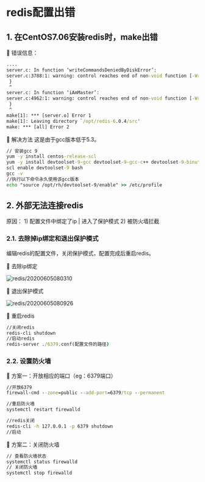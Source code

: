 # redis配置出错

## 1. 在CentOS7.06安装redis时，make出错

🔹 错误信息：

```cmd
....
server.c: In function ‘writeCommandsDeniedByDiskError’:
server.c:3788:1: warning: control reaches end of non-void function [-Wreturn-type]
 }
 ^
server.c: In function ‘iAmMaster’:
server.c:4962:1: warning: control reaches end of non-void function [-Wreturn-type]
 }
 ^
make[1]: *** [server.o] Error 1
make[1]: Leaving directory `/opt/redis-6.0.4/src'
make: *** [all] Error 2

```
🔹 解决方法
这是由于gcc版本低于5.3。

```cmd
// 安装gcc 9
yum -y install centos-release-scl
yum -y install devtoolset-9-gcc devtoolset-9-gcc-c++ devtoolset-9-binutils
scl enable devtoolset-9 bash
gcc -v
//执行以下命令永久使用该gcc版本
echo "source /opt/rh/devtoolset-9/enable" >> /etc/profile
```

## 2. 外部无法连接redis

原因：
    1) 配置文件中绑定了ip | 进入了保护模式
    2) 被防火墙拦截

### 2.1. 去除掉ip绑定和退出保护模式

编辑redis的配置文件，关闭保护模式，配置完成后重启redis。

🔹 去除ip绑定

![redis/20200605080310](https://jianxi-md-pics.oss-cn-beijing.aliyuncs.com/note-md-imgs/redis/20200605080310.png?x-oss-process=image/resize,p_100/sharpen,50)

🔹 退出保护模式

![redis/20200605080926](https://jianxi-md-pics.oss-cn-beijing.aliyuncs.com/note-md-imgs/redis/20200605080926.png?x-oss-process=image/resize,p_100/sharpen,50)

🔹 重启redis

```cmd
//关闭redis
redis-cli shutdown
//启动redis
redis-server ./6379.conf(配置文件的路径)
```

### 2.2. 设置防火墙

🔹 方案一：开放相应的端口（eg：6379端口）

```cmd
//开放6379
firewall-cmd --zone=public --add-port=6379/tcp --permanent

//重启防火墙
systemctl restart firewalld

//redis关闭
redis-cli -h 127.0.0.1 -p 6379 shutdown
//启动


```

🔹 方案二：关闭防火墙

```cmd
// 查看防火墙状态
systemctl status firewalld
// 关闭防火墙
systemctl stop firewalld
```

